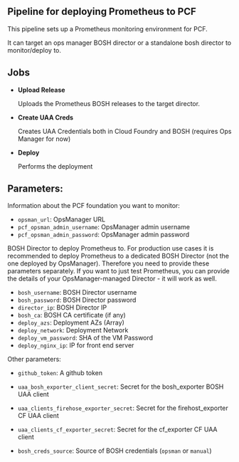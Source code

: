 ## Pipeline for deploying Prometheus to PCF

This pipeline sets up a Prometheus monitoring environment for PCF.

It can target an ops manager BOSH director or a standalone bosh director to monitor/deploy to.

## Jobs

- **Upload Release**

  Uploads the Prometheus BOSH releases to the target director.

- **Create UAA Creds**

  Creates UAA Credentials both in Cloud Foundry and BOSH (requires Ops Manager for now)

- **Deploy**

  Performs the deployment

## Parameters:

Information about the PCF foundation you want to monitor:
  - `opsman_url`: OpsManager URL
  - `pcf_opsman_admin_username`: OpsManager admin username
  - `pcf_opsman_admin_password`: OpsManager admin password

BOSH Director to deploy Prometheus to. For production use cases it is recommended to deploy Prometheus to a dedicated BOSH Director (not the one deployed by OpsManager). Therefore you need to provide these parameters separately. If you want to just test Prometheus, you can provide the details of your OpsManager-managed Director - it will work as well.

  - `bosh_username`: BOSH Director username
  - `bosh_password`: BOSH Director password
  - `director_ip`: BOSH Director IP
  - `bosh_ca`: BOSH CA certificate (if any)
  - `deploy_azs`: Deployment AZs (Array)
  - `deploy_network`: Deployment Network
  - `deploy_vm_password`: SHA of the VM Password
  - `deploy_nginx_ip`: IP for front end server

Other parameters:
  - `github_token`: A github token
  - `uaa_bosh_exporter_client_secret`: Secret for the bosh_exporter BOSH UAA client
  - `uaa_clients_firehose_exporter_secret`: Secret for the firehost_exporter CF UAA client
  - `uaa_clients_cf_exporter_secret`: Secret for the cf_exporter CF UAA client


- `bosh_creds_source`: Source of BOSH credentials (`opsman` or `manual`)

